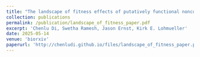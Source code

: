 ```yaml
---
title: "The landscape of fitness effects of putatively functional noncoding mutations in humans"
collection: publications
permalink: /publication/landscape_of_fitness_paper.pdf
excerpt: 'Chenlu Di, Swetha Ramesh, Jason Ernst, Kirk E. Lohmueller'
date: 2025-05-14
venue: 'biorxiv'
paperurl: 'http://chenludi.github.io/files/landscape_of_fitness_paper.pdf'
---
```

